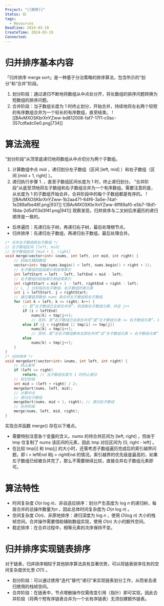 ```yaml
---
Project: "[[排序]]"
Status: 🟨
tags:
  - Resources
Deadline: 2024-03-19
CreateTime: 2024-03-19
Connected:
---
```

# 归并排序基本内容

「归并排序 merge sort」是一种基于分治策略的排序算法，包含所示的“划分”和“合并”阶段。
1. 划分阶段：通过递归不断地将数组从中点处分开，将长数组的排序问题转换为短数组的排序问题。
2. 合并阶段：当子数组长度为 1 时终止划分，开始合并，持续地将左右两个较短的有序数组合并为一个较长的有序数组，直至结束。
![[BAvMXOSKbrXnYZww-bd812008-faf7-17f1-c0ac-357cdfadc0e0.png|734]]
# 算法流程
“划分阶段”从顶至底递归地将数组从中点切分为两个子数组。
1. 计算数组中点 mid ，递归划分左子数组（区间 [left, mid] ）和右子数组（区间 [mid + 1, right] ）。
2. 递归执行步骤 1. ，直至子数组区间长度为 1 时，终止递归划分。
“合并阶段”从底至顶地将左子数组和右子数组合并为一个有序数组。需要注意的是，从长度为 1 的子数组开始合并，合并阶段中的每个子数组都是有序的。
![[BAvMXOSKbrXnYZww-1b2aa471-64f6-3a5e-74af-1e289afbe48f.png|937]]
![[BAvMXOSKbrXnYZww-8ff89af0-e5b7-18d1-18da-2d5d113d3f4f.png|941]]
观察发现，归并排序与二叉树后序遍历的递归顺序是一致的。
- 后序遍历：先递归左子树，再递归右子树，最后处理根节点。
- 归并排序：先递归左子数组，再递归右子数组，最后处理合并。

```cpp
/* 合并左子数组和右子数组 */
// 左子数组区间 [left, mid]
// 右子数组区间 [mid + 1, right]
void merge(vector<int> &nums, int left, int mid, int right) {
	// 初始化辅助数组
	vector<int> tmp(nums.begin() + left, nums.begin() + right + 1);
	// 左子数组的起始索引和结束索引
	int leftStart = left - left, leftEnd = mid - left;
	// 右子数组的起始索引和结束索引
	int rightStart = mid + 1 - left, rightEnd = right - left;
	// i, j 分别指向左子数组、右子数组的首元素
	int i = leftStart, j = rightStart;
	// 通过覆盖原数组 nums 来合并左子数组和右子数组
	for (int k = left; k <= right; k++) {
		// 若“左子数组已全部合并完”，则选取右子数组元素，并且 j++
		if (i > leftEnd)
			nums[k] = tmp[j++];
			// 否则，若“右子数组已全部合并完”或“左子数组元素 <= 右子数组元素”，则选取左子数组元素，并且 i++
		else if (j > rightEnd || tmp[i] <= tmp[j])
			nums[k] = tmp[i++];
			// 否则，若“左右子数组都未全部合并完”且“左子数组元素 > 右子数组元素”，则选取右子数组元素，并且 j++
		else
			nums[k] = tmp[j++];
	}
}
/* 归并排序 */
void mergeSort(vector<int> &nums, int left, int right) {
	// 终止条件
	if (left >= right)
		return; // 当子数组长度为 1 时终止递归
	// 划分阶段
	int mid = (left + right) / 2;
	mergeSort(nums, left, mid);
	// 计算中点
	// 递归左子数组
	mergeSort(nums, mid + 1, right); // 递归右子数组
	// 合并阶段
	merge(nums, left, mid, right);
}
```

实现合并函数 merge() 存在以下难点。
- 需要特别注意各个变量的含义。nums 的待合并区间为 [left, right] ，但由于 tmp 仅复制了 nums 该区间的元素，因此 tmp 对应区间为 [0, right - left] 。
- 在比较 tmp[i] 和 tmp[j] 的大小时，还需考虑子数组遍历完成后的索引越界问题，即 i > leftEnd 和j > rightEnd 的情况。索引越界的优先级是最高的，如果左子数组已经被合并完了，那么不需要继续比较，直接合并右子数组元素即可。

# 算法特性
- 时间复杂度 𝑂(𝑛 log 𝑛)、非自适应排序：划分产生高度为 log 𝑛 的递归树，每层合并的总操作数量为𝑛 ，因此总体时间复杂度为 𝑂(𝑛 log 𝑛) 。
- 空间复杂度 𝑂(𝑛)、非原地排序：递归深度为 log 𝑛 ，使用 𝑂(log 𝑛) 大小的栈帧空间。合并操作需要借助辅助数组实现，使用 𝑂(𝑛) 大小的额外空间。
- 稳定排序：在合并过程中，相等元素的次序保持不变。

# 归并排序实现链表排序

对于链表，归并排序相较于其他排序算法具有显著优势，可以将链表排序任务的空间复杂度优化至 𝑂(1) 。
- 划分阶段：可以通过使用“迭代”替代“递归”来实现链表划分工作，从而省去递归使用的栈帧空间。
- 合并阶段：在链表中，节点增删操作仅需改变引用（指针）即可实现，因此合并阶段（将两个短有序链表合并为一个长有序链表）无须创建额外链表。